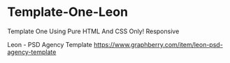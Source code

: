 # Template-One-Leon
Template One Using Pure HTML And CSS Only! Responsive


Leon - PSD Agency Template
https://www.graphberry.com/item/leon-psd-agency-template
